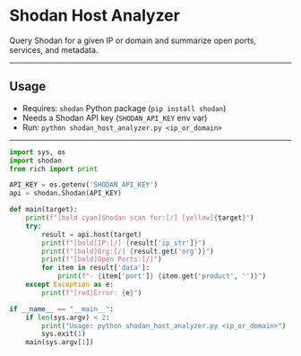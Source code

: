 # Shodan Host Analyzer

Query Shodan for a given IP or domain and summarize open ports, services, and metadata.

---

## Usage
- Requires: `shodan` Python package (`pip install shodan`)
- Needs a Shodan API key (`SHODAN_API_KEY` env var)
- Run: `python shodan_host_analyzer.py <ip_or_domain>`

---

```python
import sys, os
import shodan
from rich import print

API_KEY = os.getenv('SHODAN_API_KEY')
api = shodan.Shodan(API_KEY)

def main(target):
    print(f"[bold cyan]Shodan scan for:[/] [yellow]{target}")
    try:
        result = api.host(target)
        print(f"[bold]IP:[/] {result['ip_str']}")
        print(f"[bold]Org:[/] {result.get('org')}")
        print(f"[bold]Open Ports:[/]")
        for item in result['data']:
            print(f"- {item['port']} {item.get('product', '')}")
    except Exception as e:
        print(f"[red]Error: {e}")

if __name__ == "__main__":
    if len(sys.argv) < 2:
        print("Usage: python shodan_host_analyzer.py <ip_or_domain>")
        sys.exit(1)
    main(sys.argv[1])
```
